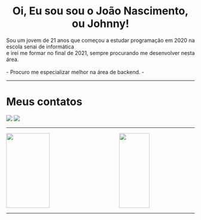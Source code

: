 # <div align="center"> Oi, Eu sou sou o João Nascimento, ou Johnny!</div>
<div align="justify">
  Sou um jovem de 21 anos que começou a estudar programação em 2020 na escola senai de informática <br> e irei me formar no final de 2021, sempre procurando me desenvolver nesta área.
</div>
 <br>
- Procuro me especializar melhor na área de backend.
-
<hr>
<div>
  <h1>Meus contatos</h1>
  <div style = justify content: space around>
  <a href = "mailto:Jhonyzito4gb@gmail.com"><img src="https://img.shields.io/badge/-Gmail-%23333?style=for-the-badge&logo=gmail&logoColor=Black" target="_blank"></a>
 <a href="https://www.linkedin.com/in/joão-pedro-nascimento-bezerra-2699661b4/" target="_blank"><img src="https://img.shields.io/badge/-LinkedIn-%230077B5?style=for-the-badge&logo=linkedin&logoColor=white" target="_blank"></a> 
   <hr>
  </div>
</div>
  <div>
  <a align="left" href="https://github.com/JoaoNascimento-cpu">
  <img height="200em" width="48%"  src="https://github-readme-stats.vercel.app/api?username=JoaoNascimento-cpu&show_icons=true&theme=react&include_all_commits=true&count_private=true"/>
  <img align="right" height="200em" width="40%" src="https://github-readme-stats.vercel.app/api/top-langs/?username=JoaoNascimento-cpu&layout=compact&langs_count=7&theme=react"/>
</div>
<hr>
